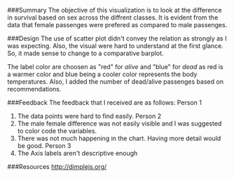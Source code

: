 ###Summary
The objective of this visualization is to look at the difference in survival based on sex across the diffrent classes. It is evident from the data that female passenges were prefered as compared to male passenges.

###Design
The use of scatter plot didn't convey the relation as strongly as I was expecting. Also, the visual were hard to understand at the first glance. So, it made sense to change to a comparative barplot.

The label color are choosen as "red" for _alive_ and "blue" for _dead_ as red is a warmer color and blue being a cooler color represents the body temperatures. Also, I added the number of dead/alive passenges based on recommendations.

###Feedback
The feedback that I received are as follows:
Person 1
1. The data points were hard to find easily.
Person 2
1. The male female difference was not easily visible and I was suggested to color code the variables.
2. There was not much happening in the chart. Having more detail would be good.
Person 3
1. The Axis labels aren't descriptive enough

###Resources
http://dimplejs.org/